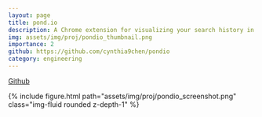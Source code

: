 ```yaml
---
layout: page
title: pond.io
description: A Chrome extension for visualizing your search history in a node cluster graph.
img: assets/img/proj/pondio_thumbnail.png
importance: 2
github: https://github.com/cynthia9chen/pondio
category: engineering
---
```



<a href="https://github.com/cynthia9chen/pondio"><i class="fab fa-github gh-icon"></i> Github</a>

<div class="row justify-content-sm-center">
    <div class="col-sm-12 mt-3 mt-md-0">
        {% include figure.html path="assets/img/proj/pondio_screenshot.png" class="img-fluid rounded z-depth-1" %}
    </div>
</div>


<!-- https://github.com/cynthia9chen/pondio -->